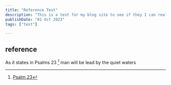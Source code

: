 ```yaml
---
title: "Reference Test"
description: "This is a test for my blog site to see if they I can really create references which will link back to the source"
publishDate: "01 Oct 2023"
tags: ["test"]

---
```


## reference

As it states in Psalms 23 [^1] man will be lead by the quiet waters

  

[^1]: [Psalm 23](https://www.biblegateway.com/passage/?search=Psalm%2023&version=KJV)
